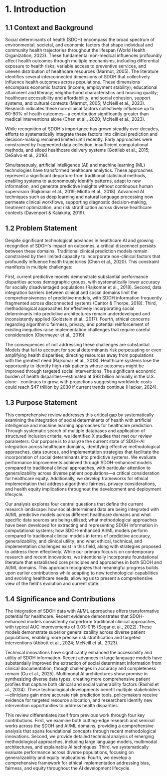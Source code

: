 # 1. Introduction

## 1.1 Context and Background

Social determinants of health (SDOH) encompass the broad spectrum of environmental, societal, and economic factors that shape individual and community health trajectories throughout the lifespan (World Health Organization, 2023). These fundamental non-medical influences profoundly affect health outcomes through multiple mechanisms, including differential exposure to health risks, variable access to preventive services, and uneven distribution of healthcare resources (Marmot, 2005). The literature identifies several interconnected dimensions of SDOH that collectively influence health outcomes across populations. These dimensions encompass economic factors (income, employment stability); educational attainment and literacy; neighborhood characteristics and housing quality; healthcare accessibility and affordability; and social cohesion, support systems, and cultural contexts (Marmot, 2005; McNeill et al., 2023). Research indicates these non-clinical factors collectively influence up to 60-80% of health outcomes—a contribution significantly greater than medical interventions alone (Chen et al., 2020; McNeill et al., 2023).

While recognition of SDOH's importance has grown steadily over decades, efforts to systematically integrate these factors into clinical prediction and decision-making remained limited until recently. Early approaches were constrained by fragmented data collection, insufficient computational methods, and siloed healthcare delivery systems (Gottlieb et al., 2015; DeSalvo et al., 2016).

Simultaneously, artificial intelligence (AI) and machine learning (ML) technologies have transformed healthcare analytics. These approaches represent a significant departure from traditional statistical methods, enabling systems to autonomously identify patterns, adapt to new information, and generate predictive insights without continuous human supervision (Rajkomar et al., 2019; Miotto et al., 2018). Advanced AI techniques such as deep learning and natural language processing now permeate clinical workflows, supporting diagnostic decision-making, treatment optimization, and risk stratification across diverse healthcare contexts (Davenport & Kalakota, 2019).

## 1.2 Problem Statement

Despite significant technological advances in healthcare AI and growing recognition of SDOH's impact on outcomes, a critical disconnect persists between these domains. Traditional clinical prediction models remain constrained by their limited capacity to incorporate non-clinical factors that profoundly influence health trajectories (Chen et al., 2020). This constraint manifests in multiple challenges:

First, current predictive models demonstrate substantial performance disparities across demographic groups, with systematically lower accuracy for socially disadvantaged populations (Rajkomar et al., 2018). Second, data integration barriers between clinical and social domains limit the comprehensiveness of predictive models, with SDOH information frequently fragmented across disconnected systems (Cantor & Thorpe, 2018). Third, methodological approaches for effectively incorporating social determinants into predictive architectures remain underdeveloped and inconsistently applied (Goldstein et al., 2017). Fourth, ethical concerns regarding algorithmic fairness, privacy, and potential reinforcement of existing inequities raise implementation challenges that require careful consideration (Obermeyer et al., 2019).

The consequences of not addressing these challenges are substantial. Models that fail to account for social determinants risk perpetuating or even amplifying health disparities, directing resources away from populations with the greatest need (Rajkomar et al., 2018). Healthcare systems lose the opportunity to identify high-risk patients whose outcomes might be improved through targeted social interventions. The significant economic burden of health disparities—estimated at $93 billion annually in the U.S. alone—continues to grow, with projections suggesting worldwide costs could reach $47 trillion by 2030 if current trends continue (Hacker, 2024).

## 1.3 Purpose Statement

This comprehensive review addresses this critical gap by systematically examining the integration of social determinants of health with artificial intelligence and machine learning approaches for healthcare prediction. Through systematic search of multiple databases and application of structured inclusion criteria, we identified X studies that met our review parameters. Our purpose is to analyze the current state of SDOH-AI integration across healthcare domains, identifying effective methodological approaches, data sources, and implementation strategies that facilitate the incorporation of social determinants into predictive systems. We evaluate performance improvements achieved through SDOH-enhanced models compared to traditional clinical approaches, with particular attention to generalizability across diverse patient populations—a critical consideration for healthcare equity. Additionally, we develop frameworks for ethical implementation that address algorithmic fairness, privacy considerations, and health equity implications throughout the development and deployment lifecycle.

Our analysis explores four central questions that define the current research landscape: how social determinant data are being integrated with AI/ML predictive models across different healthcare domains and what specific data sources are being utilized; what methodological approaches have been developed for extracting and representing SDOH information in computational systems; how SDOH-enhanced AI/ML models perform compared to traditional clinical models in terms of predictive accuracy, generalizability, and clinical utility; and what ethical, technical, and implementation challenges exist in this field, along with strategies proposed to address them effectively. While our primary focus is on contemporary research and recent innovations, we intentionally incorporate foundational literature that established core principles and approaches in both SDOH and AI/ML domains. This approach recognizes that meaningful progress builds upon earlier contributions while adapting to new technological capabilities and evolving healthcare needs, allowing us to present a comprehensive view of the field's evolution and current state.

## 1.4 Significance and Contributions

The integration of SDOH data with AI/ML approaches offers transformative potential for healthcare. Recent evidence demonstrates that SDOH-enhanced models consistently outperform traditional clinical approaches, with typical AUC improvements of 0.03-0.15 (Segar et al., 2022). These models demonstrate superior generalizability across diverse patient populations, enabling more precise risk stratification and targeted interventions (Abbott et al., 2024; McNeill et al., 2023).

Technical innovations have significantly enhanced the accessibility and utility of SDOH information. Recent advances in large language models have substantially improved the extraction of social determinant information from clinical documentation, though challenges in accuracy and completeness remain (Gu et al., 2025). Multimodal AI architectures show promise in synthesizing diverse data types, creating more comprehensive patient profiles that capture both clinical and social vulnerability factors (Rashid et al., 2024). These technological developments benefit multiple stakeholders—clinicians gain more accurate risk prediction tools, policymakers receive evidence for targeted resource allocation, and researchers identify new intervention opportunities to address health disparities.

This review differentiates itself from previous work through four key contributions. First, we examine both cutting-edge research and seminal works across the SDOH and AI/ML domains, providing a comprehensive analysis that spans foundational concepts through recent methodological innovations. Second, we provide detailed technical analysis of emerging methodological approaches, including large language models, multimodal architectures, and explainable AI techniques. Third, we systematically evaluate performance across diverse populations, focusing on generalizability and equity implications. Fourth, we develop a comprehensive framework for ethical implementation addressing bias, fairness, and equity throughout the AI development lifecycle.
